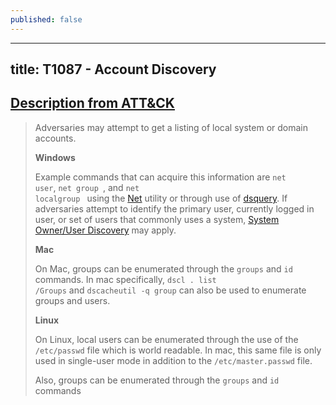 ```yaml
---
published: false
---
```

---
title: T1087 - Account Discovery
---

## [Description from ATT&CK](https://attack.mitre.org/wiki/Technique/T1087)
<blockquote>Adversaries may attempt to get a listing of local system or domain accounts. 

<b>Windows</b>

Example commands that can acquire this information are <code>net user</code>, <code>net group <groupname></code>, and <code>net localgroup <groupname></code> using the <a href="https://attack.mitre.org/software/S0039">Net</a> utility or through use of <a href="https://attack.mitre.org/software/S0105">dsquery</a>. If adversaries attempt to identify the primary user, currently logged in user, or set of users that commonly uses a system, <a href="https://attack.mitre.org/techniques/T1033">System Owner/User Discovery</a> may apply.

<b>Mac</b>

On Mac, groups can be enumerated through the <code>groups</code> and <code>id</code> commands. In mac specifically, <code>dscl . list /Groups</code> and <code>dscacheutil -q group</code> can also be used to enumerate groups and users.

<b>Linux</b>

On Linux, local users can be enumerated through the use of the <code>/etc/passwd</code> file which is world readable. In mac, this same file is only used in single-user mode in addition to the <code>/etc/master.passwd</code> file.

Also, groups can be enumerated through the <code>groups</code> and <code>id</code> commands</blockquote>
